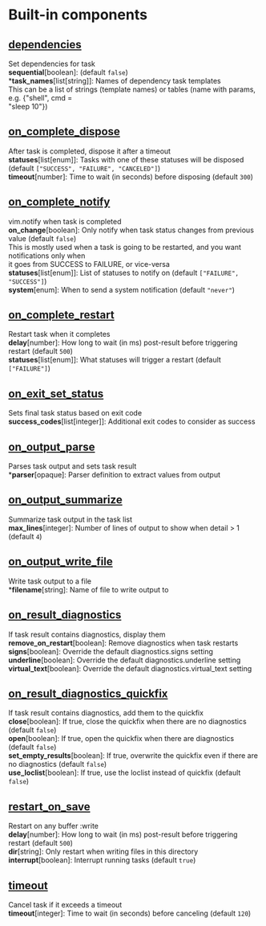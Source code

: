 # Built-in components

## [dependencies](../lua/overseer/component/dependencies.lua)

Set dependencies for task \
**sequential**[boolean]: (default `false`) \
\***task_names**[list[string]]: Names of dependency task templates \
    This can be a list of strings (template names) or tables (name with params, e.g. {"shell", cmd = \
    "sleep 10"})

## [on_complete_dispose](../lua/overseer/component/on_complete_dispose.lua)

After task is completed, dispose it after a timeout \
**statuses**[list[enum]]: Tasks with one of these statuses will be disposed (default `["SUCCESS", "FAILURE", "CANCELED"]`) \
**timeout**[number]: Time to wait (in seconds) before disposing (default `300`)

## [on_complete_notify](../lua/overseer/component/on_complete_notify.lua)

vim.notify when task is completed \
**on_change**[boolean]: Only notify when task status changes from previous value (default `false`) \
    This is mostly used when a task is going to be restarted, and you want notifications only when \
    it goes from SUCCESS to FAILURE, or vice-versa \
**statuses**[list[enum]]: List of statuses to notify on (default `["FAILURE", "SUCCESS"]`) \
**system**[enum]: When to send a system notification (default `"never"`)

## [on_complete_restart](../lua/overseer/component/on_complete_restart.lua)

Restart task when it completes \
**delay**[number]: How long to wait (in ms) post-result before triggering restart (default `500`) \
**statuses**[list[enum]]: What statuses will trigger a restart (default `["FAILURE"]`)

## [on_exit_set_status](../lua/overseer/component/on_exit_set_status.lua)

Sets final task status based on exit code \
**success_codes**[list[integer]]: Additional exit codes to consider as success

## [on_output_parse](../lua/overseer/component/on_output_parse.lua)

Parses task output and sets task result \
\***parser**[opaque]: Parser definition to extract values from output

## [on_output_summarize](../lua/overseer/component/on_output_summarize.lua)

Summarize task output in the task list \
**max_lines**[integer]: Number of lines of output to show when detail > 1 (default `4`)

## [on_output_write_file](../lua/overseer/component/on_output_write_file.lua)

Write task output to a file \
\***filename**[string]: Name of file to write output to

## [on_result_diagnostics](../lua/overseer/component/on_result_diagnostics.lua)

If task result contains diagnostics, display them \
**remove_on_restart**[boolean]: Remove diagnostics when task restarts \
**signs**[boolean]: Override the default diagnostics.signs setting \
**underline**[boolean]: Override the default diagnostics.underline setting \
**virtual_text**[boolean]: Override the default diagnostics.virtual_text setting

## [on_result_diagnostics_quickfix](../lua/overseer/component/on_result_diagnostics_quickfix.lua)

If task result contains diagnostics, add them to the quickfix \
**close**[boolean]: If true, close the quickfix when there are no diagnostics (default `false`) \
**open**[boolean]: If true, open the quickfix when there are diagnostics (default `false`) \
**set_empty_results**[boolean]: If true, overwrite the quickfix even if there are no diagnostics (default `false`) \
**use_loclist**[boolean]: If true, use the loclist instead of quickfix (default `false`)

## [restart_on_save](../lua/overseer/component/restart_on_save.lua)

Restart on any buffer :write \
**delay**[number]: How long to wait (in ms) post-result before triggering restart (default `500`) \
**dir**[string]: Only restart when writing files in this directory \
**interrupt**[boolean]: Interrupt running tasks (default `true`)

## [timeout](../lua/overseer/component/timeout.lua)

Cancel task if it exceeds a timeout \
**timeout**[integer]: Time to wait (in seconds) before canceling (default `120`)


